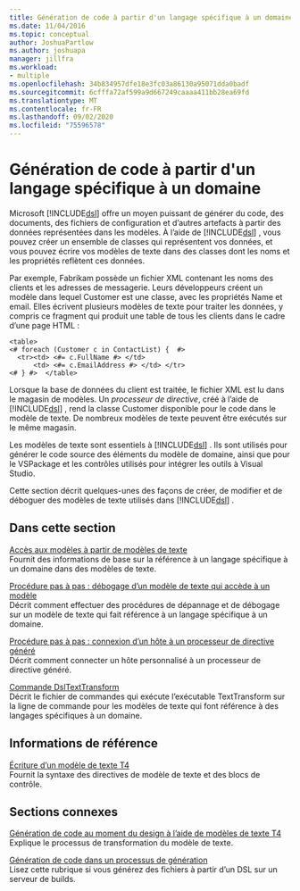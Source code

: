```yaml
---
title: Génération de code à partir d'un langage spécifique à un domaine
ms.date: 11/04/2016
ms.topic: conceptual
author: JoshuaPartlow
ms.author: joshuapa
manager: jillfra
ms.workload:
- multiple
ms.openlocfilehash: 34b834957dfe18e3fc03a86130a95071dda0badf
ms.sourcegitcommit: 6cfffa72af599a9d667249caaaa411bb28ea69fd
ms.translationtype: MT
ms.contentlocale: fr-FR
ms.lasthandoff: 09/02/2020
ms.locfileid: "75596578"
---
```

# <a name="generating-code-from-a-domain-specific-language"></a>Génération de code à partir d'un langage spécifique à un domaine

Microsoft [!INCLUDE[dsl](../modeling/includes/dsl_md.md)] offre un moyen puissant de générer du code, des documents, des fichiers de configuration et d’autres artefacts à partir des données représentées dans les modèles. À l’aide de [!INCLUDE[dsl](../modeling/includes/dsl_md.md)] , vous pouvez créer un ensemble de classes qui représentent vos données, et vous pouvez écrire vos modèles de texte dans des classes dont les noms et les propriétés reflètent ces données.

Par exemple, Fabrikam possède un fichier XML contenant les noms des clients et les adresses de messagerie. Leurs développeurs créent un modèle dans lequel Customer est une classe, avec les propriétés Name et email. Elles écrivent plusieurs modèles de texte pour traiter les données, y compris ce fragment qui produit une table de tous les clients dans le cadre d’une page HTML :

```
<table>
<# foreach (Customer c in ContactList) {  #>
  <tr><td> <#= c.FullName #> </td>
      <td> <#= c.EmailAddress #> </td> </tr>
<# } #>  </table>
```

Lorsque la base de données du client est traitée, le fichier XML est lu dans le magasin de modèles. Un *processeur de directive*, créé à l’aide de [!INCLUDE[dsl](../modeling/includes/dsl_md.md)] , rend la classe Customer disponible pour le code dans le modèle de texte. De nombreux modèles de texte peuvent être exécutés sur le même magasin.

Les modèles de texte sont essentiels à [!INCLUDE[dsl](../modeling/includes/dsl_md.md)] . Ils sont utilisés pour générer le code source des éléments du modèle de domaine, ainsi que pour le VSPackage et les contrôles utilisés pour intégrer les outils à Visual Studio.

Cette section décrit quelques-unes des façons de créer, de modifier et de déboguer des modèles de texte utilisés dans [!INCLUDE[dsl](../modeling/includes/dsl_md.md)] .

## <a name="in-this-section"></a>Dans cette section

[Accès aux modèles à partir de modèles de texte](../modeling/accessing-models-from-text-templates.md)\
Fournit des informations de base sur la référence à un langage spécifique à un domaine dans des modèles de texte.

[Procédure pas à pas : débogage d’un modèle de texte qui accède à un modèle](../modeling/walkthrough-debugging-a-text-template-that-accesses-a-model.md)\
Décrit comment effectuer des procédures de dépannage et de débogage sur un modèle de texte qui fait référence à un langage spécifique à un domaine.

[Procédure pas à pas : connexion d’un hôte à un processeur de directive généré](../modeling/walkthrough-connecting-a-host-to-a-generated-directive-processor.md)\
Décrit comment connecter un hôte personnalisé à un processeur de directive généré.

[Commande DslTextTransform](../modeling/the-dsltexttransform-command.md)\
Décrit le fichier de commandes qui exécute l’exécutable TextTransform sur la ligne de commande pour les modèles de texte qui font référence à des langages spécifiques à un domaine.

## <a name="reference"></a>Informations de référence

[Écriture d’un modèle de texte T4](../modeling/writing-a-t4-text-template.md)\
Fournit la syntaxe des directives de modèle de texte et des blocs de contrôle.

## <a name="related-sections"></a>Sections connexes

[Génération de code au moment du design à l’aide de modèles de texte T4](../modeling/design-time-code-generation-by-using-t4-text-templates.md)\
Explique le processus de transformation du modèle de texte.

[Génération de code dans un processus de génération](../modeling/code-generation-in-a-build-process.md)\
Lisez cette rubrique si vous générez des fichiers à partir d’un DSL sur un serveur de builds.
